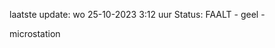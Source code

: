 laatste update: 
wo 25-10-2023  3:12   uur 
Status: FAALT - geel - 
<div class="service Y">microstation</div>